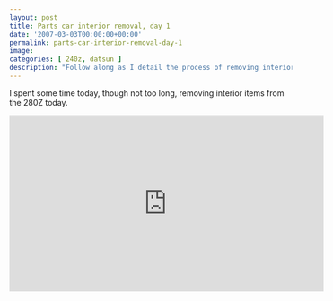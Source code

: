```yaml
---
layout: post
title: Parts car interior removal, day 1
date: '2007-03-03T00:00:00+00:00'
permalink: parts-car-interior-removal-day-1
image: 
categories: [ 240z, datsun ]
description: "Follow along as I detail the process of removing interior items from a 280Z in this step-by-step guide."
---
```


I spent some time today, though not too long, removing interior items from the 280Z today.

<iframe width="560" height="315" src="https://www.youtube.com/embed/kT3JOKqYCIY?si=b3IHEU9ajQAzp8Cz" title="YouTube video player" frameborder="0" allow="accelerometer; autoplay; clipboard-write; encrypted-media; gyroscope; picture-in-picture; web-share" allowfullscreen></iframe>




